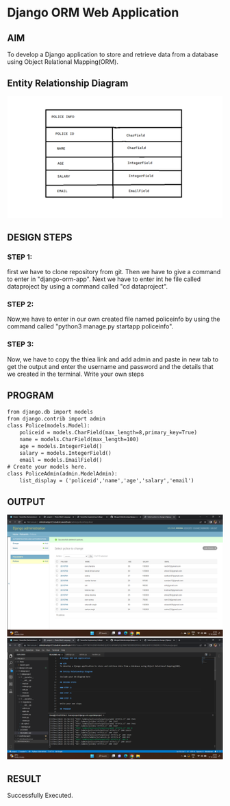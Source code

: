 # Django ORM Web Application

## AIM
To develop a Django application to store and retrieve data from a database using Object Relational Mapping(ORM).

## Entity Relationship Diagram

![entity diagram](./images/policeinfo.png)

## DESIGN STEPS

### STEP 1:
first we have to clone repository from git. Then we have to give a command to enter in "django-orm-app". Next we have to enter int he file called dataproject by using a command called "cd dataproject".
### STEP 2:
Now,we have to enter in our own created file named policeinfo by using the command called "python3 manage.py startapp policeinfo".
### STEP 3:
Now, we have to copy the thiea link and add admin and paste in new tab to get the output and enter the username and password 
and the details that we created in the terminal.
Write your own steps

## PROGRAM

```
from django.db import models
from django.contrib import admin
class Police(models.Model):
    policeid = models.CharField(max_length=8,primary_key=True)
    name = models.CharField(max_length=100)
    age = models.IntegerField()
    salary = models.IntegerField()
    email = models.EmailField()
# Create your models here.
class PoliceAdmin(admin.ModelAdmin):
    list_display = ('policeid','name','age','salary','email')
```

## OUTPUT

![client side output](./images/clientsideoutput.png)
![server side output](./images/serversideoutput.png)


## RESULT
Successfully Executed.